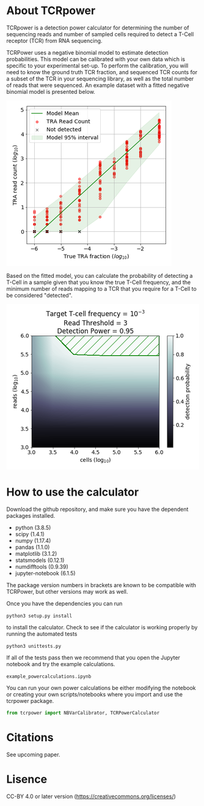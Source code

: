 # About TCRpower
TCRpower is a detection power calculator for determining the number of sequencing reads and number of sampled cells required to detect a T-Cell receptor (TCR) from RNA sequencing.

TCRPower uses a negative binomial model to estimate detection probabilities. This model can be calibrated with your own data which is specific to your experimental set-up. To perform the calibration, you will need to know the ground truth TCR fraction, and sequenced TCR counts for a subset of the TCR in your sequencing library, as well as the total number of reads that were sequenced. An example dataset with a fitted negative binomial model is presented below.

![Example images](/testdata/readcounts_model.png)

Based on the fitted model, you can calculate the probability of detecting a T-Cell in a sample given that you know the true T-Cell frequency, and the minimum number of reads mapping to a TCR that you require for a T-Cell to be considered "detected".

![Example images](/testdata/powercalc.png)

# How to use the calculator
Download the github repository, and make sure you have the dependent packages installed. 

* python (3.8.5)
* scipy (1.4.1)
* numpy (1.17.4)
* pandas (1.1.0)
* matplotlib (3.1.2)
* statsmodels (0.12.1)
* numdifftools (0.9.39)
* jupyter-notebook (6.1.5)

The package version numbers in brackets are known to be compatible with TCRPower, but other versions may work as well.

Once you have the dependencies you can run

`python3 setup.py install`

to install the calculator. Check to see if the calculator is working properly by running the automated tests

`python3 unittests.py`

If all of the tests pass then we recommend that you open the Jupyter notebook and try the example calculations.

`example_powercalculations.ipynb`

You can run your own power calculations be either modifying the notebook or creating your own scripts/notebooks 
where you import and use the tcrpower package.

```python
from tcrpower import NBVarCalibrator, TCRPowerCalculator
```

# Citations
See upcoming paper.

# Lisence 
CC-BY 4.0 or later version (https://creativecommons.org/licenses/)